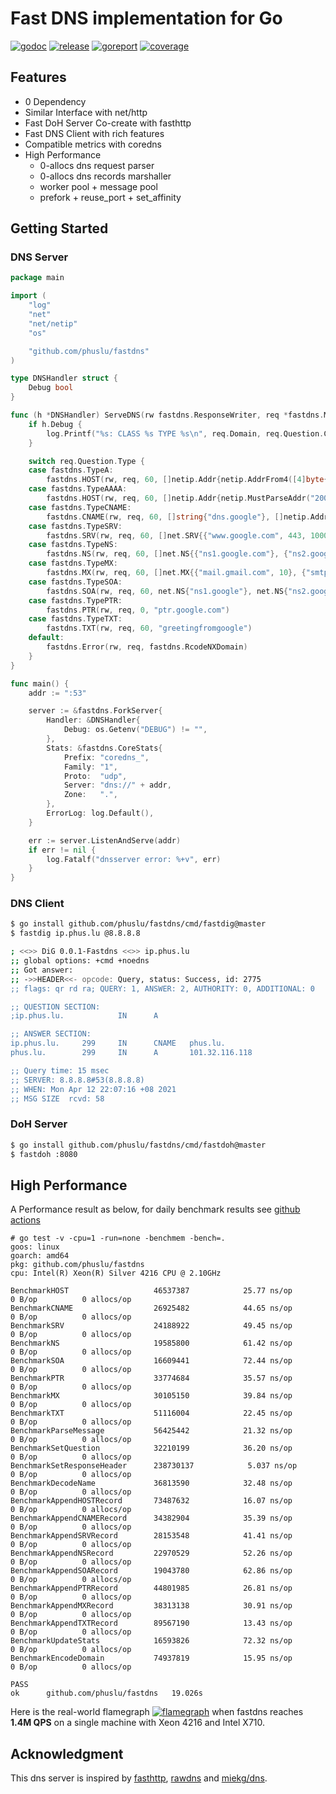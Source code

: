 # Fast DNS implementation for Go

[![godoc][godoc-img]][godoc]
[![release][release-img]][release]
[![goreport][goreport-img]][goreport]
[![coverage][coverage-img]][coverage]


## Features

* 0 Dependency
* Similar Interface with net/http
* Fast DoH Server Co-create with fasthttp
* Fast DNS Client with rich features
* Compatible metrics with coredns
* High Performance
    - 0-allocs dns request parser
    - 0-allocs dns records marshaller
    - worker pool + message pool
    - prefork + reuse_port + set_affinity


## Getting Started

### DNS Server
```go
package main

import (
	"log"
	"net"
	"net/netip"
	"os"

	"github.com/phuslu/fastdns"
)

type DNSHandler struct {
	Debug bool
}

func (h *DNSHandler) ServeDNS(rw fastdns.ResponseWriter, req *fastdns.Message) {
	if h.Debug {
		log.Printf("%s: CLASS %s TYPE %s\n", req.Domain, req.Question.Class, req.Question.Type)
	}

	switch req.Question.Type {
	case fastdns.TypeA:
		fastdns.HOST(rw, req, 60, []netip.Addr{netip.AddrFrom4([4]byte{8, 8, 8, 8})})
	case fastdns.TypeAAAA:
		fastdns.HOST(rw, req, 60, []netip.Addr{netip.MustParseAddr("2001:4860:4860::8888")})
	case fastdns.TypeCNAME:
		fastdns.CNAME(rw, req, 60, []string{"dns.google"}, []netip.Addr{netip.AddrFrom4([4]byte{8, 8, 4, 4})})
	case fastdns.TypeSRV:
		fastdns.SRV(rw, req, 60, []net.SRV{{"www.google.com", 443, 1000, 1000}})
	case fastdns.TypeNS:
		fastdns.NS(rw, req, 60, []net.NS{{"ns1.google.com"}, {"ns2.google.com"}})
	case fastdns.TypeMX:
		fastdns.MX(rw, req, 60, []net.MX{{"mail.gmail.com", 10}, {"smtp.gmail.com", 10}})
	case fastdns.TypeSOA:
		fastdns.SOA(rw, req, 60, net.NS{"ns1.google"}, net.NS{"ns2.google"}, 60, 90, 90, 180, 60)
	case fastdns.TypePTR:
		fastdns.PTR(rw, req, 0, "ptr.google.com")
	case fastdns.TypeTXT:
		fastdns.TXT(rw, req, 60, "greetingfromgoogle")
	default:
		fastdns.Error(rw, req, fastdns.RcodeNXDomain)
	}
}

func main() {
	addr := ":53"

	server := &fastdns.ForkServer{
		Handler: &DNSHandler{
			Debug: os.Getenv("DEBUG") != "",
		},
		Stats: &fastdns.CoreStats{
			Prefix: "coredns_",
			Family: "1",
			Proto:  "udp",
			Server: "dns://" + addr,
			Zone:   ".",
		},
		ErrorLog: log.Default(),
	}

	err := server.ListenAndServe(addr)
	if err != nil {
		log.Fatalf("dnsserver error: %+v", err)
	}
}
```

### DNS Client
```bash
$ go install github.com/phuslu/fastdns/cmd/fastdig@master
$ fastdig ip.phus.lu @8.8.8.8

; <<>> DiG 0.0.1-Fastdns <<>> ip.phus.lu
;; global options: +cmd +noedns
;; Got answer:
;; ->>HEADER<<- opcode: Query, status: Success, id: 2775
;; flags: qr rd ra; QUERY: 1, ANSWER: 2, AUTHORITY: 0, ADDITIONAL: 0

;; QUESTION SECTION:
;ip.phus.lu.            IN      A

;; ANSWER SECTION:
ip.phus.lu.     299     IN      CNAME   phus.lu.
phus.lu.        299     IN      A       101.32.116.118

;; Query time: 15 msec
;; SERVER: 8.8.8.8#53(8.8.8.8)
;; WHEN: Mon Apr 12 22:07:16 +08 2021
;; MSG SIZE  rcvd: 58
```

### DoH Server
```bash
$ go install github.com/phuslu/fastdns/cmd/fastdoh@master
$ fastdoh :8080
```

## High Performance

A Performance result as below, for daily benchmark results see [github actions][benchmark]
```
# go test -v -cpu=1 -run=none -benchmem -bench=.
goos: linux
goarch: amd64
pkg: github.com/phuslu/fastdns
cpu: Intel(R) Xeon(R) Silver 4216 CPU @ 2.10GHz

BenchmarkHOST                	46537387	        25.77 ns/op	       0 B/op	       0 allocs/op
BenchmarkCNAME               	26925482	        44.65 ns/op	       0 B/op	       0 allocs/op
BenchmarkSRV                 	24188922	        49.45 ns/op	       0 B/op	       0 allocs/op
BenchmarkNS                  	19585800	        61.42 ns/op	       0 B/op	       0 allocs/op
BenchmarkSOA                 	16609441	        72.44 ns/op	       0 B/op	       0 allocs/op
BenchmarkPTR                 	33774684	        35.57 ns/op	       0 B/op	       0 allocs/op
BenchmarkMX                  	30105150	        39.84 ns/op	       0 B/op	       0 allocs/op
BenchmarkTXT                 	51116004	        22.45 ns/op	       0 B/op	       0 allocs/op
BenchmarkParseMessage        	56425442	        21.32 ns/op	       0 B/op	       0 allocs/op
BenchmarkSetQuestion         	32210199	        36.20 ns/op	       0 B/op	       0 allocs/op
BenchmarkSetResponseHeader   	238730137	         5.037 ns/op	       0 B/op	       0 allocs/op
BenchmarkDecodeName          	36813590	        32.48 ns/op	       0 B/op	       0 allocs/op
BenchmarkAppendHOSTRecord    	73487632	        16.07 ns/op	       0 B/op	       0 allocs/op
BenchmarkAppendCNAMERecord   	34382904	        35.39 ns/op	       0 B/op	       0 allocs/op
BenchmarkAppendSRVRecord     	28153548	        41.41 ns/op	       0 B/op	       0 allocs/op
BenchmarkAppendNSRecord      	22970529	        52.26 ns/op	       0 B/op	       0 allocs/op
BenchmarkAppendSOARecord     	19043780	        62.86 ns/op	       0 B/op	       0 allocs/op
BenchmarkAppendPTRRecord     	44801985	        26.81 ns/op	       0 B/op	       0 allocs/op
BenchmarkAppendMXRecord      	38313138	        30.91 ns/op	       0 B/op	       0 allocs/op
BenchmarkAppendTXTRecord     	89567190	        13.43 ns/op	       0 B/op	       0 allocs/op
BenchmarkUpdateStats         	16593826	        72.32 ns/op	       0 B/op	       0 allocs/op
BenchmarkEncodeDomain        	74937819	        15.95 ns/op	       0 B/op	       0 allocs/op

PASS
ok  	github.com/phuslu/fastdns	19.026s
```

Here is the real-world flamegraph [![flamegraph][flamegraph]][flamegraph] when fastdns reaches **1.4M QPS** on a single machine with Xeon 4216 and Intel X710.

## Acknowledgment
This dns server is inspired by [fasthttp][fasthttp], [rawdns][rawdns] and [miekg/dns][miekg/dns].

[godoc-img]: http://img.shields.io/badge/godoc-reference-blue.svg
[godoc]: https://godoc.org/github.com/phuslu/fastdns
[release-img]: https://img.shields.io/github/v/tag/phuslu/fastdns?label=release
[release]: https://github.com/phuslu/fastdns/releases
[goreport-img]: https://goreportcard.com/badge/github.com/phuslu/fastdns
[goreport]: https://goreportcard.com/report/github.com/phuslu/fastdns
[coverage-img]: http://gocover.io/_badge/github.com/phuslu/fastdns
[coverage]: https://gocover.io/github.com/phuslu/fastdns
[benchmark]: https://github.com/phuslu/fastdns/actions?query=workflow%3Abenchmark
[flamegraph]: https://cdn.jsdelivr.net/gh/phuslu/fastdns/torch.svg
[fasthttp]: https://github.com/valyala/fasthttp
[rawdns]: https://github.com/cirocosta/rawdns
[miekg/dns]: https://github.com/miekg/dns

